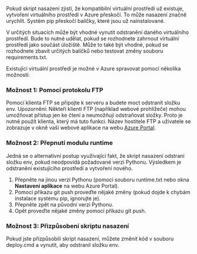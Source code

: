Pokud skript nasazení zjistí, že kompatibilní virtuální prostředí už existuje, vytvoření virtuálního prostředí v Azure přeskočí.  To může nasazení značně urychlit.  Systém pip přeskočí balíčky, které jsou už nainstalované.

V určitých situacích může být vhodné vynutit odstranění daného virtuálního prostředí.  Bude to nutné udělat, pokud se rozhodnete zahrnout virtuální prostředí jako součást úložiště.  Může to také být vhodné, pokud se rozhodnete zbavit určitých balíčků nebo testovat změny souboru requirements.txt.

Existující virtuální prostředí je možné v Azure spravovat pomocí několika možností:

### <a name="option-1-use-ftp"></a>Možnost 1: Pomocí protokolu FTP
Pomocí klienta FTP se připojte k serveru a budete moct odstranit složku env.  Upozornění: Někteří klienti FTP (například webové prohlížeče) mohou umožňovat přístup jen ke čtení a neumožňují odstraňovat složky. Proto je nutné použít klienta, který má tuto funkci.  Název hostitele FTP a uživatele se zobrazuje v okně vaší webové aplikace na webu [Azure Portal](https://portal.azure.com).

### <a name="option-2-toggle-runtime"></a>Možnost 2: Přepnutí modulu runtime
Jedná se o alternativní postup využívající fakt, že skript nasazení odstraní složku env, pokud neodpovídá požadované verzi Pythonu.  Výsledkem je odstranění existujícího prostředí a vytvoření nového.

1. Přepněte na jinou verzi Pythonu (pomocí souboru runtime.txt nebo okna **Nastavení aplikace** na webu Azure Portal).
2. Pomocí příkazu git push proveďte nějaké změny (pokud dojde k chybám instalace systému pip, ignorujte je).
3. Přepněte zpět na původní verzi Pythonu.
4. Opět proveďte nějaké změny pomocí příkazu git push.

### <a name="option-3-customize-deployment-script"></a>Možnost 3: Přizpůsobení skriptu nasazení
Pokud jste přizpůsobili skript nasazení, můžete změnit kód v souboru deploy.cmd a vynutit, aby odstranil složku env.



<!--HONumber=Nov16_HO2-->


